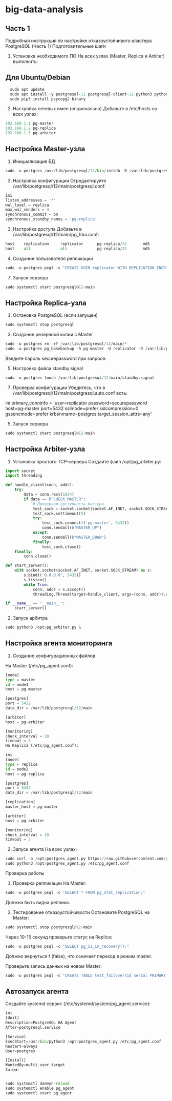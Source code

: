 # big-data-analysis
## Часть 1 
Подробная инструкция по настройке отказоустойчивого кластера PostgreSQL (Часть 1)
Подготовительные шаги

1. Установка необходимого ПО
На всех узлах (Master, Replica и Arbiter) выполнить:


## Для Ubuntu/Debian
``` python
  sudo apt update
  sudo apt install -y postgresql-12 postgresql-client-12 python3 python3-pip
  sudo pip3 install psycopg2-binary
``` 

2. Настройка сетевых имен (опционально)
Добавьте в /etc/hosts на всех узлах:
``` python
192.168.1.1 pg-master
192.168.1.2 pg-replica
192.168.1.3 pg-arbiter
``` 
## Настройка Master-узла
1. Инициализация БД
``` python
sudo -u postgres /usr/lib/postgresql/12/bin/initdb -D /var/lib/postgresql/12/main
``` 
3. Настройка конфигурации
Отредактируйте /var/lib/postgresql/12/main/postgresql.conf:
``` python
ini
listen_addresses = '*'
wal_level = replica
max_wal_senders = 3
synchronous_commit = on
synchronous_standby_names = 'pg-replica'
``` 
3. Настройка доступа
Добавьте в /var/lib/postgresql/12/main/pg_hba.conf:
``` python
host    replication     replicator      pg-replica/32       md5
host    all             all             pg-replica/32       md5
``` 

4. Создание пользователя репликации
``` python
sudo -u postgres psql -c "CREATE USER replicator WITH REPLICATION ENCRYPTED PASSWORD 'securepassword';"
``` 
7. Запуск сервера
``` python
sudo systemctl start postgresql@12-main
``` 
## Настройка Replica-узла

1. Остановка PostgreSQL (если запущен)
``` python 
sudo systemctl stop postgresql
``` 
3. Создание резервной копии с Master
``` python
sudo -u postgres rm -rf /var/lib/postgresql/12/main/*
sudo -u postgres pg_basebackup -h pg-master -U replicator -D /var/lib/postgresql/12/main -P -R -X stream
``` 
Введите пароль securepassword при запросе.

5. Настройка файла standby.signal
``` python
sudo -u postgres touch /var/lib/postgresql/12/main/standby.signal
``` 
7. Проверка конфигурации
Убедитесь, что в /var/lib/postgresql/12/main/postgresql.auto.conf есть:

ini
primary_conninfo = 'user=replicator password=securepassword host=pg-master port=5432 sslmode=prefer sslcompression=0 gssencmode=prefer krbsrvname=postgres target_session_attrs=any'

5. Запуск сервера
``` python
sudo systemctl start postgresql@12-main
``` 
## Настройка Arbiter-узла

1. Установка простого TCP-сервера
Создайте файл /opt/pg_arbiter.py:

```python
import socket
import threading

def handle_client(conn, addr):
    try:
        data = conn.recv(1024)
        if data == b"CHECK_MASTER":
            # Проверяем доступность мастера
            test_sock = socket.socket(socket.AF_INET, socket.SOCK_STREAM)
            test_sock.settimeout(5)
            try:
                test_sock.connect(('pg-master', 5432))
                conn.sendall(b"MASTER_UP")
            except:
                conn.sendall(b"MASTER_DOWN")
            finally:
                test_sock.close()
    finally:
        conn.close()

def start_server():
    with socket.socket(socket.AF_INET, socket.SOCK_STREAM) as s:
        s.bind(('0.0.0.0', 5432))
        s.listen()
        while True:
            conn, addr = s.accept()
            threading.Thread(target=handle_client, args=(conn, addr)).start()

if __name__ == "__main__":
    start_server()
```

2. Запуск арбитра
``` python
sudo python3 /opt/pg_arbiter.py &
``` 
## Настройка агента мониторинга

1. Создание конфигурационных файлов
   
На Master (/etc/pg_agent.conf):

``` python
[node]
type = master
id = node1
host = pg-master
```
``` python
[postgres]
port = 5432
data_dir = /var/lib/postgresql/12/main
```
``` python
[arbiter]
host = pg-arbiter
```
``` python
[monitoring]
check_interval = 10
timeout = 5
На Replica (/etc/pg_agent.conf):
```
``` python
ini
[node]
type = replica
id = node2
host = pg-replica
```
``` python
[postgres]
port = 5432
data_dir = /var/lib/postgresql/12/main
```
``` python
[replication]
master_host = pg-master
```
``` python
[arbiter]
host = pg-arbiter
```
``` python
[monitoring]
check_interval = 10
timeout = 5
``` 
2. Запуск агента
На всех узлах:

``` python
sudo curl -o /opt/postgres_agent.py https://raw.githubusercontent.com/your-repo/postgres-ha-agent/main/agent.py
sudo python3 /opt/postgres_agent.py /etc/pg_agent.conf
``` 
Проверка работы
1. Проверка репликации
На Master:

``` python
sudo -u postgres psql -c "SELECT * FROM pg_stat_replication;"
``` 
Должна быть видна реплика.

2. Тестирование отказоустойчивости
Остановите PostgreSQL на Master:

``` python
sudo systemctl stop postgresql@12-main
``` 
Через 10-15 секунд проверьте статус на Replica:

``` python
sudo -u postgres psql -c "SELECT pg_is_in_recovery();"
``` 
Должно вернуться f (false), что означает переход в режим master.

Проверьте запись данных на новом Master:
``` python
sudo -u postgres psql -c "CREATE TABLE test_failover(id serial PRIMARY KEY);"
``` 

## Автозапуск агента
Создайте systemd сервис (/etc/systemd/system/pg_agent.service):
``` python
ini
[Unit]
Description=PostgreSQL HA Agent
After=postgresql.service

[Service]
ExecStart=/usr/bin/python3 /opt/postgres_agent.py /etc/pg_agent.conf
Restart=always
User=postgres

[Install]
WantedBy=multi-user.target
Затем:


sudo systemctl daemon-reload
sudo systemctl enable pg_agent
sudo systemctl start pg_agent
``` 
